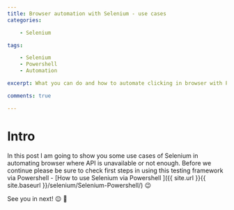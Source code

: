 ```yaml
---
title: Browser automation with Selenium - use cases
categories:

    - Selenium

tags:

    - Selenium
    - Powershell
    - Automation

excerpt: What you can do and how to automate clicking in browser with Powershell

comments: true

---
```

# Intro

In this post I am going to show you some use cases of Selenium in automating browser where API is unavailable or not enough. Before we continue please be sure to check first steps in using this testing framework via Powershell - [How to use Selenium via Powershell
]({{ site.url }}{{ site.baseurl }}/selenium/Selenium-Powershell/) 😉 

See you in next! 😉 🧠

